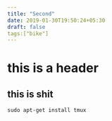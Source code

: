 ```yaml
---
title: "Second"
date: 2019-01-30T19:50:24+05:30
draft: false
tags:["bike"]
---
```


# this is a header

## this is shit



``` 
sudo apt-get install tmux
```


